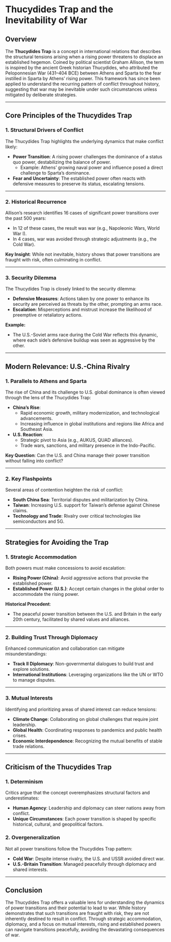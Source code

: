 # Thucydides Trap and the Inevitability of War

## Overview
The **Thucydides Trap** is a concept in international relations that describes the structural tensions arising when a rising power threatens to displace an established hegemon. Coined by political scientist Graham Allison, the term is inspired by the ancient Greek historian Thucydides, who attributed the Peloponnesian War (431–404 BCE) between Athens and Sparta to the fear instilled in Sparta by Athens’ rising power. This framework has since been applied to understand the recurring pattern of conflict throughout history, suggesting that war may be inevitable under such circumstances unless mitigated by deliberate strategies.

---

## Core Principles of the Thucydides Trap

### **1. Structural Drivers of Conflict**
The Thucydides Trap highlights the underlying dynamics that make conflict likely:
- **Power Transition**: A rising power challenges the dominance of a status quo power, destabilizing the balance of power.
  - Example: Athens’ growing naval power and influence posed a direct challenge to Sparta’s dominance.
- **Fear and Uncertainty**: The established power often reacts with defensive measures to preserve its status, escalating tensions.

---

### **2. Historical Recurrence**
Allison’s research identifies 16 cases of significant power transitions over the past 500 years:
- In 12 of these cases, the result was war (e.g., Napoleonic Wars, World War I).
- In 4 cases, war was avoided through strategic adjustments (e.g., the Cold War).

**Key Insight**: While not inevitable, history shows that power transitions are fraught with risk, often culminating in conflict.

---

### **3. Security Dilemma**
The Thucydides Trap is closely linked to the security dilemma:
- **Defensive Measures**: Actions taken by one power to enhance its security are perceived as threats by the other, prompting an arms race.
- **Escalation**: Misperceptions and mistrust increase the likelihood of preemptive or retaliatory actions.

**Example:**
- The U.S.-Soviet arms race during the Cold War reflects this dynamic, where each side’s defensive buildup was seen as aggressive by the other.

---

## Modern Relevance: U.S.-China Rivalry

### **1. Parallels to Athens and Sparta**
The rise of China and its challenge to U.S. global dominance is often viewed through the lens of the Thucydides Trap:
- **China’s Rise**:
  - Rapid economic growth, military modernization, and technological advancements.
  - Increasing influence in global institutions and regions like Africa and Southeast Asia.
- **U.S. Reaction**:
  - Strategic pivot to Asia (e.g., AUKUS, QUAD alliances).
  - Trade wars, sanctions, and military presence in the Indo-Pacific.

**Key Question**: Can the U.S. and China manage their power transition without falling into conflict?

---

### **2. Key Flashpoints**
Several areas of contention heighten the risk of conflict:
- **South China Sea**: Territorial disputes and militarization by China.
- **Taiwan**: Increasing U.S. support for Taiwan’s defense against Chinese claims.
- **Technology and Trade**: Rivalry over critical technologies like semiconductors and 5G.

---

## Strategies for Avoiding the Trap

### **1. Strategic Accommodation**
Both powers must make concessions to avoid escalation:
- **Rising Power (China)**: Avoid aggressive actions that provoke the established power.
- **Established Power (U.S.)**: Accept certain changes in the global order to accommodate the rising power.

**Historical Precedent**:
- The peaceful power transition between the U.S. and Britain in the early 20th century, facilitated by shared values and alliances.

---

### **2. Building Trust Through Diplomacy**
Enhanced communication and collaboration can mitigate misunderstandings:
- **Track II Diplomacy**: Non-governmental dialogues to build trust and explore solutions.
- **International Institutions**: Leveraging organizations like the UN or WTO to manage disputes.

---

### **3. Mutual Interests**
Identifying and prioritizing areas of shared interest can reduce tensions:
- **Climate Change**: Collaborating on global challenges that require joint leadership.
- **Global Health**: Coordinating responses to pandemics and public health crises.
- **Economic Interdependence**: Recognizing the mutual benefits of stable trade relations.

---

## Criticism of the Thucydides Trap

### **1. Determinism**
Critics argue that the concept overemphasizes structural factors and underestimates:
- **Human Agency**: Leadership and diplomacy can steer nations away from conflict.
- **Unique Circumstances**: Each power transition is shaped by specific historical, cultural, and geopolitical factors.

### **2. Overgeneralization**
Not all power transitions follow the Thucydides Trap pattern:
- **Cold War**: Despite intense rivalry, the U.S. and USSR avoided direct war.
- **U.S.-Britain Transition**: Managed peacefully through diplomacy and shared interests.

---

## Conclusion
The Thucydides Trap offers a valuable lens for understanding the dynamics of power transitions and their potential to lead to war. While history demonstrates that such transitions are fraught with risk, they are not inherently destined to result in conflict. Through strategic accommodation, diplomacy, and a focus on mutual interests, rising and established powers can navigate transitions peacefully, avoiding the devastating consequences of war.
